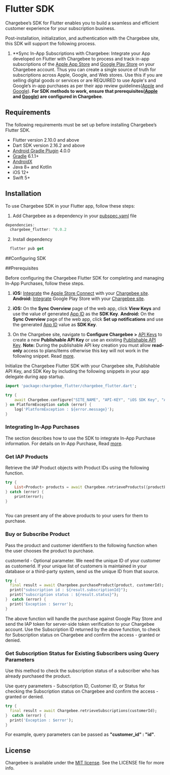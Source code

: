 # Flutter SDK
Chargebee’s SDK for Flutter enables you to build a seamless and efficient customer experience for your subscription business.

Post-installation, initialization, and authentication with the Chargebee site, this SDK will support the following process.

1. **Sync In-App Subscriptions with Chargebee: Integrate your App developed on Flutter with Chargebee to process and track in-app subscriptions of the [Apple App Store](https://appstoreconnect.apple.com/login) and [Google Play Store](https://play.google.com/console/about/) on your Chargebee account. Thus you can create a single source of truth for subscriptions across Apple, Google, and Web stores. Use this if you are selling digital goods or services or are REQUIRED to use Apple's and Google’s in-app purchases as per their app review guidelines([Apple](https://developer.apple.com/app-store/review/guidelines/) and [Google](https://developer.apple.com/app-store/review/guidelines/)). **For SDK methods to work, ensure that prerequisites([Apple](https://www.chargebee.com/docs/2.0/mobile-app-store-product-iap.html#configure-prerequisites) and [Google](https://www.chargebee.com/docs/2.0/mobile-playstore-connect.html#prerequisites-configuration)) are configured in Chargebee**.

## Requirements
The following requirements must be set up before installing Chargebee’s Flutter SDK.

* Flutter version 2.10.0 and above
* Dart SDK version 2.16.2 and above
* [Android Gradle Plugin](https://developer.android.com/studio/releases/gradle-plugin) 4.0.0
* [Gradle](https://gradle.org/releases/) 6.1.1+
* [AndroidX](https://developer.android.com/jetpack/androidx/)
* Java 8+ and Kotlin
* iOS 12+
* Swift 5+

## Installation
To use Chargebee SDK in your Flutter app, follow these steps:

1. Add Chargebee as a dependency in your [pubspec.yaml](https://docs.flutter.dev/development/packages-and-plugins/using-packages) file

```dart
dependencies:
  chargebee_flutter: ^0.0.2
```
2. Install dependency
```dart
  flutter pub get
```

##Configuring SDK

##Prerequisites

Before configuring the Chargebee Flutter SDK for completing and managing In-App Purchases, follow these steps.

  1. **iOS:** [Integrate](https://www.chargebee.com/docs/2.0/mobile-app-store-connect.html) the [Apple Store Connect](https://appstoreconnect.apple.com/login) with your [Chargebee site](https://app.chargebee.com/login).
     **Android:** [Integrate](https://www.chargebee.com/docs/2.0/mobile-playstore-connect.html#chargebee-configuration) Google Play Store with your [Chargebee site](https://app.chargebee.com/login).

  2. **iOS:** On the **Sync Overview** page of the web app, click **View Keys** and use the value of generated [App ID](https://www.chargebee.com/docs/1.0/mobile-app-store-product-iap.html#app-id) as the **SDK Key**.
     **Android:** On the **Sync Overview** page of the web app, click **Set up notifications** and use the generated [App ID](https://www.chargebee.com/docs/1.0/mobile-playstore-notifications.html#app-id) value as **SDK Key**.

  3. On the Chargebee site, navigate to **Configure Chargebee >** [API Keys](https://www.chargebee.com/docs/2.0/api_keys.html#create-an-api-key) to create a new **Publishable API Key** or use an existing [Publishable API Key](https://www.chargebee.com/docs/2.0/api_keys.html#types-of-api-keys_publishable-key).
     **Note:** During the publishable API key creation you must allow **read-only** access to plans/items otherwise this key will not work in the following snippet. Read [more](https://www.chargebee.com/docs/2.0/api_keys.html#types-of-api-keys_publishable-key).

Initialize the Chargebee Flutter SDK with your Chargebee site, Publishable API Key, and SDK Key by including the following snippets in your app delegate during app startup.

```dart
import 'package:chargebee_flutter/chargebee_flutter.dart';

try {
    await Chargebee.configure("SITE_NAME", "API-KEY", "iOS SDK Key", "Android SDK Key");
} on PlatformException catch (error) {
    log('PlatformException : ${error.message}');
}

```
### Integrating In-App Purchases
The section describes how to use the SDK to integrate In-App Purchase information. For details on In-App Purchase, Read [more](https://www.chargebee.com/docs/2.0/mobile-in-app-purchases.html).

### Get IAP Products
Retrieve the IAP Product objects with Product IDs using the following function.

```dart
try {
    List<Product> products = await Chargebee.retrieveProducts({productList: "[Product ID's from Google or Apple]"});
} catch (error) {
    print(error);
}
            
```
You can present any of the above products to your users for them to purchase.

### Buy or Subscribe Product
Pass the product and customer identifiers to the following function when the user chooses the product to purchase.

customerId - Optional parameter. We need the unique ID of your customer as customerId. If your unique list of customers is maintained in your database or a third-party system, send us the unique ID from that source.

```dart
try {
  final result = await Chargebee.purchaseProduct(product, customerId);
  print("subscription id : ${result.subscriptionId}");
  print("subscription status : ${result.status}");
}  catch (error) {
  print('Exception : $error');
}
 ```
The above function will handle the purchase against Google Play Store and send the IAP token for server-side token verification to your Chargebee account. Use the Subscription ID returned by the above function, to check for Subscription status on Chargebee and confirm the access - granted or denied.

### Get Subscription Status for Existing Subscribers using Query Parameters
Use this method to check the subscription status of a subscriber who has already purchased the product.

Use query parameters - Subscription ID, Customer ID, or Status for checking the Subscription status on Chargebee and confirm the access - granted or denied.

```dart
try {
  final result = await Chargebee.retrieveSubscriptions(customerId);
}  catch (error) {
  print('Exception : $error');
}  
```
For example, query parameters can be passed as **"customer_id" : "id"**.

## License

Chargebee is available under the [MIT license](https://opensource.org/licenses/MIT). See the LICENSE file for more info.

